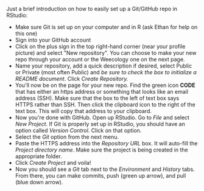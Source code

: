 Just a brief introduction on how to easily set up a Git/GitHub repo in RStudio:
   * Make sure Git is set up on your computer and in R (ask Ethan for help on this one)
   * Sign into your GitHub account 
   * Click on the plus sign in the top right-hand corner (near your profile picture) and select "New repository". You can    choose to make your new repo through your account or the Weecology one on the next page.
   * Name your repository, add a quick description if desired, select Public or Private (most often Public) and _be sure to check the box to initialize a README document_. Click _Create Repository._
   * You'll now be on the page for your new repo. Find the green icon **CODE** that has either an https address or something that looks like an email address (SSH). Make sure that the box to the left of text box says HTTPS rather than SSH. Then click the clipboard icon to the right of the text box. This will copy that address to your clipboard.
   * Now you're done with GitHub. Open up RStudio. Go to _File_ and select _New Project_. If Git is properly set up in RStudio, you should have an option called _Version Control_. Click on that option.
   * Select the _Git_ option from the next menu.
   * Paste the HTTPS address into the _Repository URL_ box. It will auto-fill the _Project directory name_. Make sure the project is being created in the appropriate folder.
   * Click _Create Project_ and voila!
   * Now you should see a _Git_ tab next to the _Environment_ and _History_ tabs. From there, you can make commits, push (green up arrow), and pull (blue down arrow).